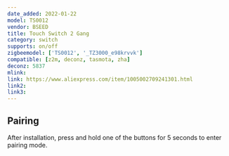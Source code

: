 ```yaml
---
date_added: 2022-01-22
model: TS0012
vendor: BSEED
title: Touch Switch 2 Gang
category: switch
supports: on/off
zigbeemodel: ['TS0012', '_TZ3000_e98krvvk']
compatible: [z2m, deconz, tasmota, zha]
deconz: 5837
mlink:
link: https://www.aliexpress.com/item/1005002709241301.html
link2: 
link3: 
---
```


## Pairing 
After installation, press and hold one of the buttons for 5 seconds to enter pairing mode.